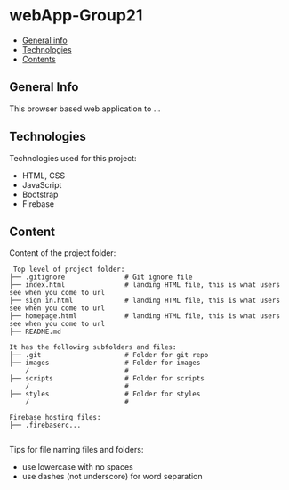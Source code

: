 # webApp-Group21

* [General info](#general-info)
* [Technologies](#technologies)
* [Contents](#content)

## General Info
This browser based web application to ...

## Technologies
Technologies used for this project:
* HTML, CSS
* JavaScript
* Bootstrap
* Firebase

## Content
Content of the project folder:

```
 Top level of project folder:
├── .gitignore               # Git ignore file
├── index.html               # landing HTML file, this is what users see when you come to url
├── sign in.html             # landing HTML file, this is what users see when you come to url
├── homepage.html            # landing HTML file, this is what users see when you come to url
├── README.md

It has the following subfolders and files:
├── .git                     # Folder for git repo
├── images                   # Folder for images
    /                        #
├── scripts                  # Folder for scripts
    /                        #
├── styles                   # Folder for styles
    /                        #

Firebase hosting files:
├── .firebaserc...


```

Tips for file naming files and folders:
* use lowercase with no spaces
* use dashes (not underscore) for word separation


